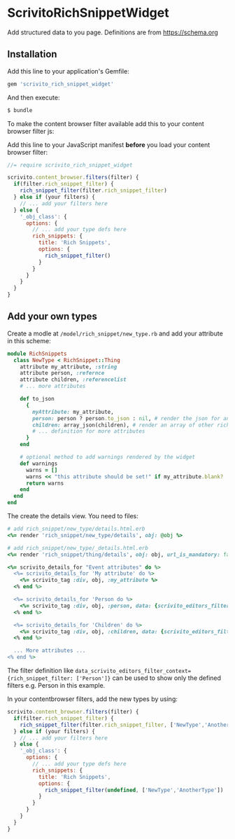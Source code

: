 # ScrivitoRichSnippetWidget
Add structured data to you page. Definitions are from https://schema.org

## Installation
Add this line to your application's Gemfile:

```ruby
gem 'scrivito_rich_snippet_widget'
```

And then execute:
```bash
$ bundle
```

To make the content browser filter available add this to your content browser filter js:

Add this line to your JavaScript manifest **before** you load your content browser filter:

```js
//= require scrivito_rich_snippet_widget
```

```js
scrivito.content_browser.filters(filter) {
  if(filter.rich_snippet_filter) {
    rich_snippet_filter(filter.rich_snippet_filter)
  } else if (your filters) {
    // ... add your filters here
  } else {
    '_obj_class': {
      options: {
        // ... add your type defs here
        rich_snippets: {
          title: 'Rich Snippets',
          options: {
            rich_snippet_filter()
          }
        }
      }
    }
  }
}
```

## Add your own types

Create a modle at `/model/rich_snippet/new_type.rb` and add your attribute in this scheme:

```ruby
module RichSnippets
  class NewType < RichSnippet::Thing
    attribute my_attribute, :string
    attribute person, :refernce
    attribute children, :referencelist
    # ... more attributes

    def to_json
      {
        myAttribute: my_attribute,
        person: person ? person.to_json : nil, # render the json for another rich snippet
        children: array_json(children), # render an array of other rich snippets
        # ... definition for more attributes
      }
    end

    # optional method to add warnings rendered by the widget
    def warnings
      warns = []
      warns << "this attribute should be set!" if my_attribute.blank?
      return warns
    end
  end
end
```

The create the details view. You need to files:

```ruby
# add rich_snippet/new_type/details.html.erb
<%= render 'rich_snippet/new_type/details', obj: @obj %>
```

```ruby
# add rich_snippet/new_type/_details.html.erb
<%= render 'rich_snippet/thing/details', obj: obj, url_is_mandatory: false %>

<%= scrivito_details_for "Event attributes" do %>
  <%= scrivito_details_for 'My attribute' do %>
    <%= scrivito_tag :div, obj, :my_attribute %>
  <% end %>

  <%= scrivito_details_for 'Person do %>
    <%= scrivito_tag :div, obj, :person, data: {scrivito_editors_filter_context: {rich_snippet_filter: ['Person', 'Organizazion']}} %>
  <% end %>

  <%= scrivito_details_for 'Children' do %>
    <%= scrivito_tag :div, obj, :children, data: {scrivito_editors_filter_context: {rich_snippet_filter: ['Person']}} %>
  <% end %>

  ... More attributes ...
<% end %>
```

The filter definition like `data_scrivito_editors_filter_context={rich_snippet_filter: ['Person']}` can be used to show only the defined filters e.g. Person in this example.

In your contentbrowser filters, add the new types by using:

```js
scrivito.content_browser.filters(filter) {
  if(filter.rich_snippet_filter) {
    rich_snippet_filter(filter.rich_snippet_filter, ['NewType','AnotherType'])
  } else if (your filters) {
    // ... add your filters here
  } else {
    '_obj_class': {
      options: {
        // ... add your type defs here
        rich_snippets: {
          title: 'Rich Snippets',
          options: {
            rich_snippet_filter(undefined, ['NewType','AnotherType'])
          }
        }
      }
    }
  }
}
```
